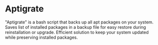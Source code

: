 # Aptigrate
"Aptigrate" is a bash script that backs up all apt packages on your system. Saves list of installed packages in a backup file for easy restore during reinstallation or upgrade. Efficient solution to keep your system updated while preserving installed packages.
